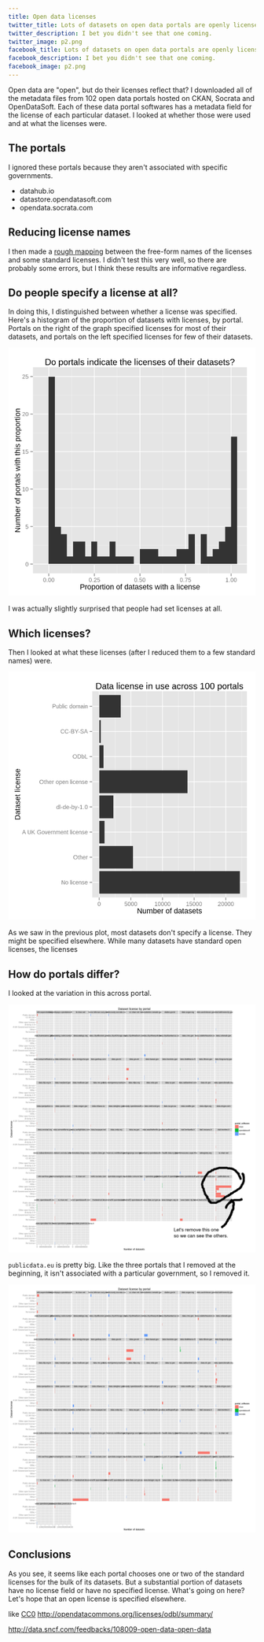 ```yaml
---
title: Open data licenses
twitter_title: Lots of datasets on open data portals are openly licensed
twitter_description: I bet you didn't see that one coming.
twitter_image: p2.png
facebook_title: Lots of datasets on open data portals are openly licensed
facebook_description: I bet you didn't see that one coming.
facebook_image: p2.png
---
```

Open data are "open", but do their licenses reflect that?
I downloaded all of the metadata files from 102 open data
portals hosted on CKAN, Socrata and OpenDataSoft. Each of
these data portal softwares has a metadata field for the
license of each particular dataset. I looked at whether
those were used and at what the licenses were.

## The portals
I ignored these portals because they aren't associated with specific governments.

* datahub.io
* datastore.opendatasoft.com
* opendata.socrata.com

## Reducing license names
I then made a [rough mapping](https://github.com/tlevine/open-data-download/blob/3115221f193e08d2e83eb753e8154ea9593fec55/query-license.py#L5)
between the free-form names of the
licenses and some standard licenses. I didn't test this
very well, so there are probably some errors, but I think
these results are informative regardless.

## Do people specify a license at all?
In doing this, I distinguished between whether a license was
specified. Here's a histogram of the proportion of datasets
with licenses, by portal. Portals on the right of the graph
specified licenses for most of their datasets, and portals on
the left specified licenses for few of their datasets.

![](p1.png)

I was actually slightly surprised that people had set licenses
at all.

## Which licenses?
Then I looked at what these licenses (after I reduced them to
a few standard names) were.

![](p2.png)

As we saw in the previous plot, most datasets don't specify a
license. They might be specified elsewhere.
While many datasets have standard open licenses, the licenses

## How do portals differ?
I looked at the variation in this across portal.

![](p4.png)

`publicdata.eu` is pretty big. Like the three portals that I removed
at the beginning, it isn't associated with a particular government,
so I removed it.

![](p5.png)

## Conclusions
As you see, it seems like each portal chooses one or two of the
standard licenses for the bulk of its datasets. But a substantial
portion of datasets have no license field or have no specified
license. What's going on here? Let's hope that an open license is
specified elsewhere.

like [CC0](http://creativecommons.org/publicdomain/zero/1.0/)
http://opendatacommons.org/licenses/odbl/summary/


http://data.sncf.com/feedbacks/108009-open-data-open-data



